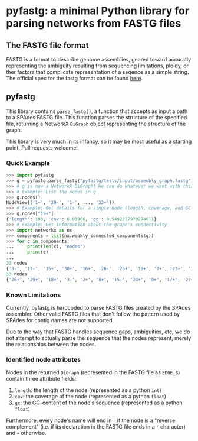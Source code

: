 # pyfastg: a minimal Python library for parsing networks from FASTG files

## The FASTG file format
FASTG is a format to describe genome assemblies, geared toward accuratly representing the ambiguity resulting from sequencing limitations, ploidy, or ther factors that complicate representation of a seqence as a simple string.  The official spec for the fastg format can be found [here](http://fastg.sourceforge.net/).

## pyfastg
This library contains `parse_fastg()`, a function that accepts as input a path
to a SPAdes FASTG file. This function parses the structure of the specified
file, returning a NetworkX `DiGraph` object representing the structure of the
graph.

This library is very much in its infancy, so it may be most useful as a starting point.  Pull requests welcome!

### Quick Example

```python
>>> import pyfastg
>>> g = pyfastg.parse_fastg("pyfastg/tests/input/assembly_graph.fastg")
>>> # g is now a NetworkX DiGraph! We can do whatever we want with this object.
>>> # Example: List the nodes in g
>>> g.nodes()
NodeView(('1+', '29-', '1-', ..., '32+'))
>>> # Example: Get details for a single node (length, coverage, and GC-content)
>>> g.nodes["15+"]
{'length': 193, 'cov': 6.93966, 'gc': 0.5492227979274611}
>>> # Example: Get information about the graph's connectivity
>>> import networkx as nx
>>> components = list(nx.weakly_connected_components(g))
>>> for c in components:
...     print(len(c), "nodes")
...     print(c)
...
33 nodes
{'8-', '17-', '15+', '30+', '16+', '26-', '25+', '19+', '7+', '23+', '14-', '18-', '10-', '29-', '20-', '27-', '11-', '5-', '3+', '2-', '12-', '13+', '31-', '6+', '1+', '21-', '24-', '32-', '22+', '28+', '4+', '33-', '9-'}
33 nodes
{'26+', '29+', '18+', '3-', '2+', '8+', '15-', '24+', '9+', '17+', '27+', '28-', '11+', '6-', '20+', '14+', '19-', '13-', '4-', '21+', '5+', '31+', '22-', '12+', '25-', '30-', '10+', '1-', '7-', '32+', '23-', '33+', '16-'}
```

### Known Limitations
Currently, pyfastg is hardcoded to parse FASTG files created by the SPAdes assembler. Other valid FASTG files that don't follow the pattern used by SPAdes for contig names are not supported.

Due to the way that FASTG handles sequence gaps, ambiguities, etc, we do not attempt to actually parse the sequence that the nodes represent, merely the relationships between the nodes.

### Identified node attributes
Nodes in the returned `DiGraph` (represented in the FASTG file as `EDGE_`s)
contain three attribute fields:

1. `length`: the length of the node (represented as a python `int`)
2. `cov`: the coverage of the node (represented as a python `float`)
2. `gc`: the GC-content of the node's sequence (represented as a python `float`)

Furthermore, every node's name will end in `-` if the node is a "reverse
complement" (i.e. if its declaration in the FASTG file ends in a `'` character) and `+` otherwise.

